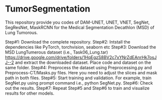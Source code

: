 # TumorSegmentation
This repository provide you codes of DAM-UNET, UNET, VNET, SegNet, SegResNet, MaskRCNN for the Medical Segmentation Decathlon (MSD) of Lung Tumorous.

Step#1: Download the complete repository.
Step#2: Intstall the dependencies like PyTorch, torchvision, seaborn etc 
Step#3: Download the MSD LungTumerous dataset (i.e., Task06_Lung.tar) https://drive.google.com/drive/folders/1HqEgzS8BV2c7xYNrZdEAnrHk7osJJ--2 and extract the downloaded dataset. Place code and dataset on the same folder.
Step#4: Preprocess the dataset using Preprocessing.py and Preprocess-CT/Masks.py files. Here you need to adjust the slices and mask path in both files.
Step#5: Start training and validation. For example, train SegNet.py using prompt command i.e., python SegNet.py. 
Step#6: Check out the results.
Step#7: Repeat Step#5 and Step#6 to train and visualize results for other models.
